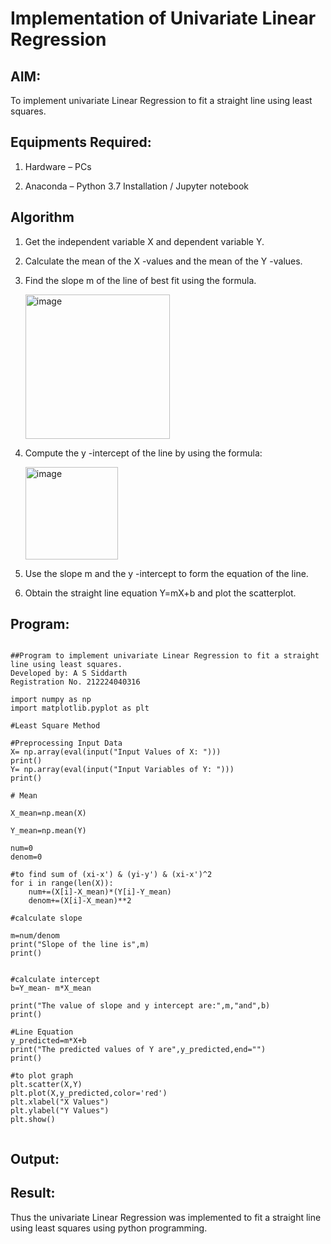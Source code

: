 # Implementation of Univariate Linear Regression

## AIM:

To implement univariate Linear Regression to fit a straight line using least squares.

## Equipments Required:

1. Hardware – PCs
   
2. Anaconda – Python 3.7 Installation / Jupyter notebook

## Algorithm

1. Get the independent variable X and dependent variable Y.
   
2. Calculate the mean of the X -values and the mean of the Y -values.
   
3. Find the slope m of the line of best fit using the formula.
   
    <img width="231" alt="image" src="https://user-images.githubusercontent.com/93026020/192078527-b3b5ee3e-992f-46c4-865b-3b7ce4ac54ad.png">

4. Compute the y -intercept of the line by using the formula:
   
    <img width="148" alt="image" src="https://user-images.githubusercontent.com/93026020/192078545-79d70b90-7e9d-4b85-9f8b-9d7548a4c5a4.png">

5. Use the slope m and the y -intercept to form the equation of the line.
    
6. Obtain the straight line equation Y=mX+b and plot the scatterplot.

## Program:
```

##Program to implement univariate Linear Regression to fit a straight line using least squares.
Developed by: A S Siddarth
Registration No. 212224040316

import numpy as np
import matplotlib.pyplot as plt

#Least Square Method

#Preprocessing Input Data
X= np.array(eval(input("Input Values of X: ")))
print()
Y= np.array(eval(input("Input Variables of Y: ")))
print()

# Mean

X_mean=np.mean(X)

Y_mean=np.mean(Y)

num=0
denom=0

#to find sum of (xi-x') & (yi-y') & (xi-x')^2
for i in range(len(X)):
    num+=(X[i]-X_mean)*(Y[i]-Y_mean)
    denom+=(X[i]-X_mean)**2
    
#calculate slope

m=num/denom
print("Slope of the line is",m)
print()


#calculate intercept
b=Y_mean- m*X_mean

print("The value of slope and y intercept are:",m,"and",b)
print()

#Line Equation
y_predicted=m*X+b
print("The predicted values of Y are",y_predicted,end="")
print()

#to plot graph
plt.scatter(X,Y)
plt.plot(X,y_predicted,color='red')
plt.xlabel("X Values")
plt.ylabel("Y Values")
plt.show()


```

## Output:



## Result:
Thus the univariate Linear Regression was implemented to fit a straight line using least squares using python programming.
